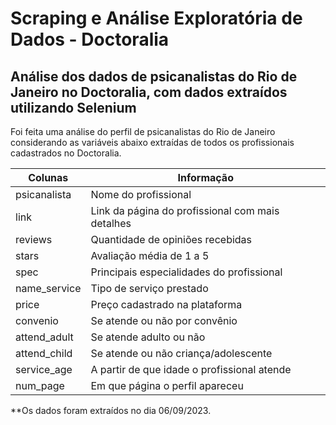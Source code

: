 # Scraping e Análise Exploratória de Dados - Doctoralia

## Análise dos dados de psicanalistas do Rio de Janeiro no Doctoralia, com dados extraídos utilizando Selenium

Foi feita uma análise do perfil de psicanalistas do Rio de Janeiro considerando as variáveis abaixo extraídas de todos os profissionais cadastrados no Doctoralia.

| Colunas | Informação |
| --- | --- |
| psicanalista | Nome do profissional |
| link | Link da página do profissional com mais detalhes |
| reviews | Quantidade de opiniões recebidas |
| stars | Avaliação média de 1 a 5 |
| spec | Principais especialidades do profissional |
| name_service | Tipo de serviço prestado |
| price | Preço cadastrado na plataforma |
| convenio | Se atende ou não por convênio |
| attend_adult | Se atende adulto ou não|
| attend_child | Se atende ou não criança/adolescente |
| service_age | A partir de que idade o profissional atende |
| num_page | Em que página o perfil apareceu |

**Os dados foram extraídos no dia 06/09/2023.
